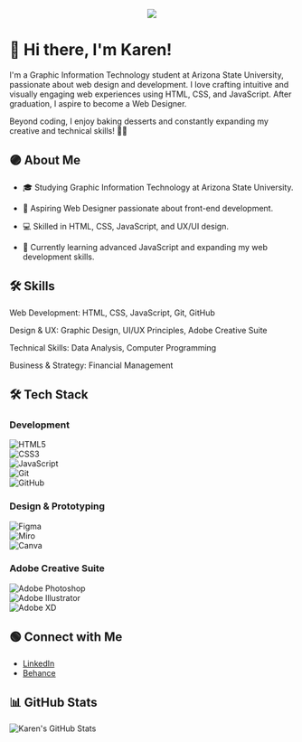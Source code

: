 <p align="center">
  <img src="https://readme-typing-svg.herokuapp.com?font=Fira+Code&size=22&duration=4000&pause=500&color=3498DB&center=true&width=600&lines=Hi+there%2C+I'm+Karen!;Aspiring+Web+Designer;Passionate+about+Coding+%26+Design;Always+Learning+%F0%9F%8C%9F" />
</p>

# 👋 Hi there, I'm Karen!

I'm a Graphic Information Technology student at Arizona State University, passionate about web design and development. I love crafting intuitive and visually engaging web experiences using HTML, CSS, and JavaScript. After graduation, I aspire to become a Web Designer.

Beyond coding, I enjoy baking desserts and constantly expanding my creative and technical skills! 🍪✨
## 🟣 About Me

- 🎓 Studying Graphic Information Technology at Arizona State University.

- 💼 Aspiring Web Designer passionate about front-end development.

- 💻 Skilled in HTML, CSS, JavaScript, and UX/UI design.

- 🌱 Currently learning advanced JavaScript and expanding my web development skills.

## 🛠 **Skills**

Web Development: HTML, CSS, JavaScript, Git, GitHub

Design & UX: Graphic Design, UI/UX Principles, Adobe Creative Suite

Technical Skills: Data Analysis, Computer Programming

Business & Strategy: Financial Management

## 🛠 **Tech Stack**  

### **Development**  
![HTML5](https://img.icons8.com/color/48/000000/html-5.png)  
![CSS3](https://img.icons8.com/color/48/000000/css3.png)  
![JavaScript](https://img.icons8.com/color/48/000000/javascript.png)  
![Git](https://img.icons8.com/color/48/000000/git.png)  
![GitHub](https://img.icons8.com/fluent/48/000000/github.png)  

### **Design & Prototyping**  
![Figma](https://img.icons8.com/color/48/000000/figma.png)  
![Miro](https://img.shields.io/badge/Miro-FFD02F?style=for-the-badge&logo=Miro&logoColor=000)  
![Canva](https://img.icons8.com/color/48/000000/canva.png)  

### **Adobe Creative Suite**  
![Adobe Photoshop](https://img.icons8.com/color/48/000000/adobe-photoshop.png)  
![Adobe Illustrator](https://img.icons8.com/color/48/000000/adobe-illustrator.png)  
![Adobe XD](https://img.icons8.com/color/48/000000/adobe-xd.png)  

## 🟢 Connect with Me

- [LinkedIn](https://www.linkedin.com/in/karen-vasquezc/)
- [Behance](https://www.behance.net/karenvasquez12)

## 📊 GitHub Stats

![Karen's GitHub Stats](https://github-readme-stats.vercel.app/api?username=YourGitHubUsername&show_icons=true&theme=radical)







